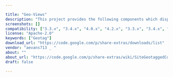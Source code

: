 ```yaml
---

title: "Geo-Views"
description: "This project provides the following components which display geotagged content items within map views and to modify the geographic information associated with stored items. By default Google Maps is used to render map views, with support for Leaflet included via additional Share modules (requires Alfresco 4.0 or greater). The add-on has been developed to install on top of an existing Alfresco 3.4 or 4.x installation. It can work with version 3.3 if the cm:geographic aspect is added to the repository's content model - see Known Issues. -Site Geotagged Content Dashlet This dashlet displays site content on a configurable map view on the site dashboard in Alfresco 3.3 or greater."
screenshots: []
compatibility: ["3.3.x", "3.4.x", "4.0.x", "4.2.x", "3.3.x", "3.4.x", "4.0.x", "4.1.x", "4.2.x"]
license: "Apache-2.0"
keywords: ["Geotag"]
download_url: "https://code.google.com/p/share-extras/downloads/list"
vendor: "aevans713 _ ‌"
about: ""
about_url: "https://code.google.com/p/share-extras/wiki/SiteGeotaggedContentDashlet"
draft: false

---
```

